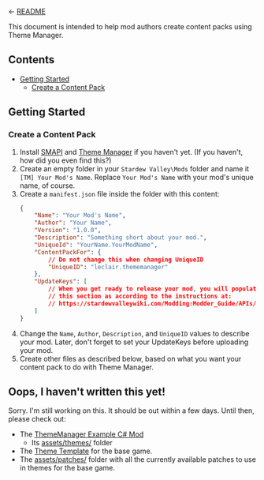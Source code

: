 ← [README](README.md)

This document is intended to help mod authors create content packs using Theme Manager.

## Contents

* [Getting Started](#getting-started)
  * [Create a Content Pack](#create-a-content-pack)

## Getting Started

### Create a Content Pack

1. Install [SMAPI](https://smapi.io/) and [Theme Manager](https://www.nexusmods.com/stardewvalley/mods/14525)
   if you haven't yet. (If you haven't, how did you even find this?)
2. Create an empty folder in your `Stardew Valley\Mods` folder and name it
   `[TM] Your Mod's Name`. Replace `Your Mod's Name` with your mod's
   unique name, of course.
3. Create a `manifest.json` file inside the folder with this content:
   ```json
   {
	   "Name": "Your Mod's Name",
	   "Author": "Your Name",
	   "Version": "1.0.0",
	   "Description": "Something short about your mod.",
	   "UniqueId": "YourName.YourModName",
	   "ContentPackFor": {
		   // Do not change this when changing UniqueID
		   "UniqueID": "leclair.thememanager"
	   },
	   "UpdateKeys": [
		   // When you get ready to release your mod, you will populate
		   // this section as according to the instructions at:
		   // https://stardewvalleywiki.com/Modding:Modder_Guide/APIs/Update_checks
	   ]
   }
   ```
4. Change the `Name`, `Author`, `Description`, and `UniqueID` values to
   describe your mod. Later, don't forget to set your UpdateKeys before
   uploading your mod.
5. Create other files as described below, based on what you want your content
   pack to do with Theme Manager.


## Oops, I haven't written this yet!

Sorry. I'm still working on this. It should be out within a few days.
Until then, please check out:

* The [ThemeManager Example C# Mod](https://github.com/KhloeLeclair/StardewMods/tree/main/ThemeManagerExample)
  * Its [assets/themes/](https://github.com/KhloeLeclair/StardewMods/tree/main/ThemeManagerExample/assets/themes) folder
* The [Theme Template](https://github.com/KhloeLeclair/StardewMods/blob/main/ThemeManager/assets/themes/template/theme.json)
  for the base game.
* The [assets/patches/](https://github.com/KhloeLeclair/StardewMods/tree/main/ThemeManager/assets/patches)
  folder with all the currently available patches to use in themes for the base game.
